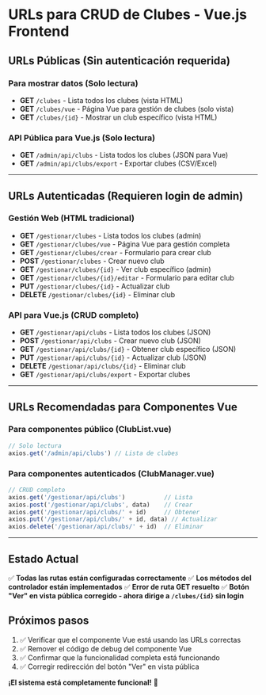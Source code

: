 # URLs para CRUD de Clubes - Vue.js Frontend

## URLs Públicas (Sin autenticación requerida)

### Para mostrar datos (Solo lectura)
- **GET** `/clubes` - Lista todos los clubes (vista HTML)
- **GET** `/clubes/vue` - Página Vue para gestión de clubes (solo vista)
- **GET** `/clubes/{id}` - Mostrar un club específico (vista HTML)

### API Pública para Vue.js (Solo lectura)
- **GET** `/admin/api/clubs` - Lista todos los clubes (JSON para Vue)
- **GET** `/admin/api/clubs/export` - Exportar clubes (CSV/Excel)

---

## URLs Autenticadas (Requieren login de admin)

### Gestión Web (HTML tradicional)
- **GET** `/gestionar/clubes` - Lista todos los clubes (admin)
- **GET** `/gestionar/clubes/vue` - Página Vue para gestión completa
- **GET** `/gestionar/clubes/crear` - Formulario para crear club
- **POST** `/gestionar/clubes` - Crear nuevo club
- **GET** `/gestionar/clubes/{id}` - Ver club específico (admin)
- **GET** `/gestionar/clubes/{id}/editar` - Formulario para editar club
- **PUT** `/gestionar/clubes/{id}` - Actualizar club
- **DELETE** `/gestionar/clubes/{id}` - Eliminar club

### API para Vue.js (CRUD completo)
- **GET** `/gestionar/api/clubs` - Lista todos los clubes (JSON)
- **POST** `/gestionar/api/clubs` - Crear nuevo club (JSON)
- **GET** `/gestionar/api/clubs/{id}` - Obtener club específico (JSON)
- **PUT** `/gestionar/api/clubs/{id}` - Actualizar club (JSON)
- **DELETE** `/gestionar/api/clubs/{id}` - Eliminar club
- **GET** `/gestionar/api/clubs/export` - Exportar clubes

---

## URLs Recomendadas para Componentes Vue

### Para componentes público (ClubList.vue)
```javascript
// Solo lectura
axios.get('/admin/api/clubs') // Lista de clubes
```

### Para componentes autenticados (ClubManager.vue)
```javascript
// CRUD completo
axios.get('/gestionar/api/clubs')           // Lista
axios.post('/gestionar/api/clubs', data)    // Crear
axios.get('/gestionar/api/clubs/' + id)     // Obtener
axios.put('/gestionar/api/clubs/' + id, data) // Actualizar
axios.delete('/gestionar/api/clubs/' + id)  // Eliminar
```

---

## Estado Actual

✅ **Todas las rutas están configuradas correctamente**
✅ **Los métodos del controlador están implementados**
✅ **Error de ruta GET resuelto**
✅ **Botón "Ver" en vista pública corregido - ahora dirige a `/clubes/{id}` sin login**

## Próximos pasos

1. ✅ Verificar que el componente Vue está usando las URLs correctas
2. ✅ Remover el código de debug del componente Vue
3. ✅ Confirmar que la funcionalidad completa está funcionando
4. ✅ Corregir redirección del botón "Ver" en vista pública

**¡El sistema está completamente funcional!** 🎉
